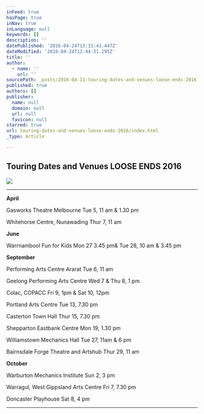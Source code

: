 ```yaml
---
inFeed: true
hasPage: true
inNav: true
inLanguage: null
keywords: []
description: ''
datePublished: '2016-04-24T13:15:41.447Z'
dateModified: '2016-04-24T12:44:31.295Z'
title: ''
author:
  - name: ''
    url: ''
sourcePath: _posts/2016-04-11-touring-dates-and-venues-loose-ends-2016.md
published: true
authors: []
publisher:
  name: null
  domain: null
  url: null
  favicon: null
starred: true
url: touring-dates-and-venues-loose-ends-2016/index.html
_type: Article

---
```

## Touring Dates and Venues LOOSE ENDS 2016
![](https://s3-us-west-2.amazonaws.com/the-grid-img/p/5af06380f7b49f0fa3daef0d9d218dd8cafd8557.jpg)

****

**April**

Gasworks Theatre Melbourne Tue 5, 11 am & 1.30 pm

Whitehorse Centre, Nunawading Thur 7, 11 am

**June**

Warrnambool Fun for Kids Mon 27 3.45 pm& Tue 28, 10 am & 3.45 pm

**September**

Performing Arts Centre Ararat Tue 6, 11 am

Geelong Performing Arts Centre Wed 7 & Thu 8, 1 pm

Colac, COPACC Fri 9, 1pm & Sat 10, 12pm

Portland Arts Centre Tue 13, 7.30 pm

Casterton Town Hall Thur 15, 7.30 pm

Shepparton Eastbank Centre Mon 19, 1.30 pm

Williamstown Mechanics Hall Tue 27, 11am & 6 pm

Bairnsdale Forge Theatre and Artshub Thur 29, 11 am

**October**

Warburton Mechanics Institute Sun 2, 3 pm

Warragul, West Gippsland Arts Centre Fri 7, 7.30 pm

Doncaster Playhouse Sat 8, 4 pm

****